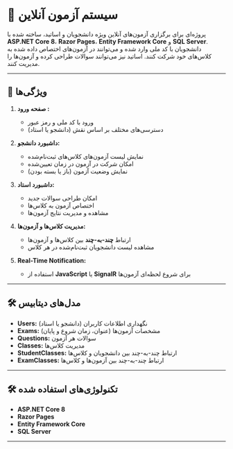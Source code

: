 # 📝 سیستم آزمون آنلاین  

پروژه‌ای برای برگزاری آزمون‌های آنلاین ویژه دانشجویان و اساتید، ساخته شده با **ASP.NET Core 8**، **Razor Pages**، **Entity Framework Core** و **SQL Server**. دانشجویان با کد ملی وارد شده و می‌توانند در آزمون‌های اختصاص داده شده به کلاس‌های خود شرکت کنند. اساتید نیز می‌توانند سوالات طراحی کرده و آزمون‌ها را مدیریت کنند.

---

## 🚀 ویژگی‌ها  
1. **صفحه ورود :**  
   - ورود با کد ملی و رمز عبور  
   - دسترسی‌های مختلف بر اساس نقش (دانشجو یا استاد)  

2. **داشبورد دانشجو:**  
   - نمایش لیست آزمون‌های کلاس‌های ثبت‌نام‌شده  
   - امکان شرکت در آزمون در زمان تعیین‌شده  
   - نمایش وضعیت آزمون (باز یا بسته بودن)  

3. **داشبورد استاد:**  
   - امکان طراحی سوالات جدید  
   - اختصاص آزمون به کلاس‌ها  
   - مشاهده و مدیریت نتایج آزمون‌ها  

4. **مدیریت کلاس‌ها و آزمون‌ها:**  
   - ارتباط **چند-به-چند** بین کلاس‌ها و آزمون‌ها  
   - مشاهده لیست دانشجویان ثبت‌نام‌شده در هر کلاس  

5. **Real-Time Notification:**  
   - استفاده از **JavaScript** یا **SignalR** برای شروع لحظه‌ای آزمون‌ها  

---

## 🛠 مدل‌های دیتابیس  
- **Users:** نگهداری اطلاعات کاربران (دانشجو یا استاد)  
- **Exams:** مشخصات آزمون‌ها (عنوان، زمان شروع و پایان)  
- **Questions:** سوالات هر آزمون  
- **Classes:** مدیریت کلاس‌ها  
- **StudentClasses:** ارتباط چند-به-چند بین دانشجویان و کلاس‌ها  
- **ExamClasses:** ارتباط چند-به-چند بین آزمون‌ها و کلاس‌ها  

---

## 🛠 تکنولوژی‌های استفاده شده  
- **ASP.NET Core 8**  
- **Razor Pages**  
- **Entity Framework Core**  
- **SQL Server**  

---
